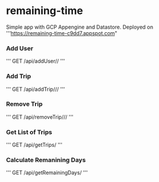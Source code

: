 # remaining-time
Simple app with GCP Appengine and Datastore.
Deployed on '''https://remaining-time-c9dd7.appspot.com"

### Add User
'''
GET /api/addUser/<username>/<first-day-of-job>
'''

### Add Trip
'''
GET /api/addTrip/<username>/<departure-date>/<arrival-date>
'''

### Remove Trip
'''
GET /api/removeTrip/<username>/<departure-date>/<arrival-date>
'''

### Get List of Trips
'''
GET /api/getTrips/<username>
'''

### Calculate Remanining Days
'''
GET /api/getRemainingDays/<username>
'''